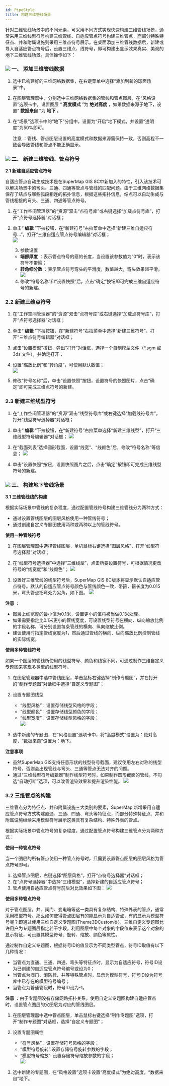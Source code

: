 ```yaml
---
id: PipeStyle
title: 构建三维管线场景  
---  
```

针对三维管线场景中的不同元素，可采用不同方式实现快速构建三维管线场景，通常采用三维线型符号构建三维管线、自适应管点符号构建三维管点，而部分特殊特征点、井和附属设施则采用三维点符号展示。在桌面添加三维管线数据后，新建或导入自适应管点符号后，设置三维点、线符号，即可构建出显示效果真实、美观的地下三维管线场景。具体操作如下：

### ![](../../img/read.gif) 一、 添加三维管线数据

1. 选中已构建好的三维网络数据集，在右键菜单中选择“添加到新的球面场景”中。
2. 在图层管理器中，分别选中三维网络数据集的管线和管点图层，在“风格设置”选项卡中，设置图层 “ **高度模式** ”为 **绝对高度** ，如果数据来源于地下，设置“ **数据来自** ”为 **地下** 。
3. 在“场景”选项卡中的“地下”分组中，设置为“开启”地下模式，并设置“透明度”为50%即可。

      注意 ：管线、管点图层设置的高度模式和数据来源需保持一致，否则高程不一致会导致管线和管点不能正确显示。

### ![](../../img/read.gif) 二、 新建三维管线、管点符号

**2.1 新建自适应管点符号**

自适应管点自动生成技术是在SuperMap GIS
8C中新加入的特性，引入该技术可以解决场景中的弯头、三通、四通等管点与管线的匹配问题。由于三维网络数据集保存了结点与哪些弧段相连的拓扑信息，根据这些拓扑信息，结点可以自动生成与管线相接的弯头、三通、四通等管点符号。

1. 在“工作空间管理器”的“资源”双击“点符号库”或右键选择“加载点符号库”，打开“点符号选择器”对话框；
2. 单击“ **编辑** ”下拉按钮，在“新建符号”右拉菜单中选择“新建三维自适应符号...”，打开“三维自适应管点符号编辑器”对话框；    
![](img/MarkerLibrary3D.png)  
 
    3. 参数设置 
      * **端部厚度** ：表示管点符号的箍的长度，当设置该参数值为“0”时，表示该符号不带箍；
      * **转角细分数** ：表示管点符号弯头的平滑度，数值越大，弯头效果越平滑。
![](img/AdaptivePointSymbol.png)  
 
    4. 修改“符号名称”和“设置快照”后，点击“确定”按钮即可完成三维自适应符号的新建。

### 2.2 新建三维点符号

1. 在“工作空间管理器”的“资源”双击“点符号库”或右键选择“加载点符号库”，打开“点符号选择器”对话框；
2. 单击“ **编辑** ”下拉按钮，在“新建符号”右拉菜单中选择“新建三维符号”，打开“三维点符号编辑器”对话框；
3. 点击“设置模型”按钮，弹出“打开”对话框，选择一个自制模型文件（*.sgm 或 3ds 文件），并确定打开；
4. 设置“缩放比例”和“转角度”，可使用默认数值；    
![](img/Marker3D.png)  

5. 修改“符号名称”后，单击“设置快照”按钮，设置符号的快照图片，点击“确定”即可完成三维点符号的新建。

### 2.3 新建三维线型符号

1. 在“工作空间管理器”的“资源”双击“线型符号库”或右键选择“加载线符号库”，打开“线型符号选择器”对话框；
2. 单击“ **编辑** ”下拉按钮，在“新建符号”右拉菜单选择“新建三维线型”，打开“三维线型符号编辑器”对话框；
![](img/LineLibrary3D.png)  

3. 在“截面列表”选择圆形截面，设置“线宽”、“线颜色”后，修改“符号名称”等信息；
![](img/Line3D.png)  


4. 单击“设置快照”按钮，设置快照图片之后，点击“确定”按钮即可完成三维线型符号的新建。

### ![](../../img/read.gif) 三、 构建地下管线场景

**3.1 三维管线线的构建**

根据实际场景中管线的复杂程度，通过配置管线符号构建三维管线分为两种方式：

* 通过设置管线图层的图层风格使用一种管线符号；
* 通过创建自定义专题图使用两种或两种以上的管线符号。

**使用一种管线符号**

1. 在图层管理器中选择管线图层，单机鼠标右键选择“图层风格”，打开“线型符号选择器”对话框；
2. 在“线型符号选择器”中选择“三维线型”，点击所要设置符号，可根据情况更改符号的“线宽度”和“线颜色”；
![](img/SelectLine3D.png)  

3. 设置好三维管线的线型符号后，SuperMap GIS 8C版本将显示默认自适应管点符号。默认的自适应管点符号颜色与管线颜色一致，带箍，箍长度为0.015米，弯头管点拐弯处为尖角，如下图。
![](img/Line3DResult.png)  

  
**注意** ：

* 图层上线宽度的最小值为0.1米，设置更小的值将被当做0.1米处理。
* 如果需要指定比0.1米更小的管线宽度，可设置线型符号在横向、纵向缩放比例的字段名称，可分别设置每条管线的横向、纵向缩放比例。
* 建议使用时指定管线宽度为1，然后通过管线的横向、纵向缩放比例控制管线的实际线宽。 

**使用多种管线符号**

如果一个图层的管线所使用的线型符号、颜色和线宽不同，可通过制作三维自定义专题图来实现多类型的线型符号。

1. 在图层管理器中选中管线图层，单击鼠标右键选择“制作专题图”，并在打开的“制作专题图”对话框中选择“自定义专题图”；
2. 设置专题图线型 
    * “线型风格”：设置存储线型风格的字段；
    * “线型颜色”：设置存储线型颜色的字段；
    * “线型宽度”：设置存储线型风格的字段；    
![](img/LineCustomThemeMap.png)  

3. 选中新建的专题图，在“风格设置”选项卡中，将“高度模式”设置为：绝对高度，“数据来自”设置为：地下。

**注意事项**

* 虽然SuperMap GIS支持任意形状的线型符号截面，建议使用左右对称的线型符号，否则会出现管线与弯头、三通等管点无法对齐的问题。
* 通过“三维线型符号编辑器”制作线型符号时，如果制作圆形截面的管线，不勾选“自动打断”选项，可以改善渲染效果和提升渲染性能。
![](img/Line3D1.png)  
  
  
### 3.2 三维管点的构建

三维管点分为特征点、井和附属设施三大类别的要素，SuperMap
新增采用自适应管点符号方式构建直通、三通、四通、弯头等特征点，而部分特殊特征点、井和附属设施继续采用模型符号展示这类具有复杂结构、特殊外表的管点。

根据实际场景中管点符号的复杂程度，通过配置管点符号构建三维管点分为两种方式：

**使用一种管点符号**

当一个图层的所有管点使用一种管点符号时，只需要设置管点图层的图层风格为管点符号即可。

1. 选择管点图层，右键选择“图层风格”，打开“点符号选择器”对话框；
2. 在“点符号选择器”中选择“三维模型”，选择新建的自适应管点符号；
3. 管点使用自适应管点符号前后对比效果如下图：
![](img/Marker3DResult.png)  

  
**使用多种管点符号**

对于管点图层，井、阀门、变电箱等这一类具有复杂结构、特殊外表的管点，通常采用模型符号。那么如何使得管点图层有的能显示为自适管点，有的显示为模型符号呢？即通过使用三维自定义专题图(Theme3DCustom类)，三维自定义专题图允许用户为专题图层指定若干字段，利用图层中每个对象的字段值来表示这个对象的显示特征，可设置其模型符号、旋转、缩放、颜色等属性。

通过制作自定义专题图，根据符号ID的值显示为不同类型管点，符号ID取值有以下几种情况：

* 当管点为直通、三通、四通、弯头等特征点时，显示为自适应符号，符号ID设为已创建的自适应管点符号编号或设为0；
* 当管点为阀门、消防栓、井等特殊管点时，显示为模型符号，符号ID设为符号库中已存在的模型符号编号；
* 当管点为普通管段时，符号ID设为-1。

**注意** ：由于专题图没有存储网路拓扑关系，使用自定义专题图构建自适应管点时，设置管点图层的父图层为对应的管线图层。

1. 在图层管理器中选中管点图层，单击鼠标右键选择“制作专题图”选项，打开“制作专题图”对话框，选择“自定义专题图”；
2. 设置专题图属性 
    * “符号风格”：设置存储符号风格的字段；
    * “模型符号旋转”:设置存储符号旋转参数的字段；
    * “模型符号缩放”: 设置存储符号缩放参数的字段；  
![](img/MarkerCustomThemeMap.png)  
 
3. 选中新建的专题图，在“风格设置”选项卡设置“高度模式”为绝对高度，“数据来自”地下。
  





